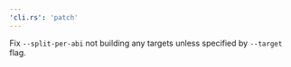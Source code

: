 ```yaml
---
'cli.rs': 'patch'
---
```


Fix `--split-per-abi` not building any targets unless specified by `--target` flag.
